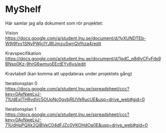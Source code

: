 MyShelf
=======


Här samlar jag alla dokument som rör projektet:

Vision <br>
https://docs.google.com/a/student.lnu.se/document/d/1yXUNDTEb-W9j9fxv1SNyPWjcIYJBlJmzuSwnQVlhza4/edit


Kravspecifikation <br>
https://docs.google.com/a/student.lnu.se/document/d/1pdC_q8dlvCFvFds9BNsp0Kz-9hrG6wmyoEEctEYv6ys/edit


Kravtabell (kan komma att uppdateras under projektets gång) <br>




Iterationsplan 0 <br>
https://docs.google.com/a/student.lnu.se/spreadsheet/ccc?key=0AvNweLyJ-71UdExITHRvdVc5OUpNc0gybjRUVkRucUE&usp=drive_web#gid=0

Iterationsplan 1 <br>
https://docs.google.com/a/student.lnu.se/spreadsheet/ccc?key=0AvNweLyJ-71UdHpPQXk2QlBVeC04dFJZc0VKOHdOa0E&usp=drive_web#gid=0
